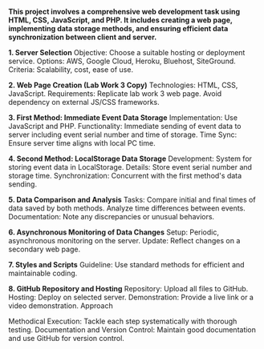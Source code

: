 
__This project involves a comprehensive web development task using HTML, CSS, JavaScript, and PHP. It includes creating a web page, implementing data storage methods, and ensuring efficient data synchronization between client and server.__


__1. Server Selection__
Objective: Choose a suitable hosting or deployment service.
Options: AWS, Google Cloud, Heroku, Bluehost, SiteGround.
Criteria: Scalability, cost, ease of use.

__2. Web Page Creation (Lab Work 3 Copy)__
Technologies: HTML, CSS, JavaScript.
Requirements: Replicate lab work 3 web page. Avoid dependency on external JS/CSS frameworks.

__3. First Method: Immediate Event Data Storage__
Implementation: Use JavaScript and PHP.
Functionality: Immediate sending of event data to server including event serial number and time of storage.
Time Sync: Ensure server time aligns with local PC time.

__4. Second Method: LocalStorage Data Storage__
Development: System for storing event data in LocalStorage.
Details: Store event serial number and storage time.
Synchronization: Concurrent with the first method's data sending.

__5. Data Comparison and Analysis__
Tasks: Compare initial and final times of data saved by both methods. Analyze time differences between events.
Documentation: Note any discrepancies or unusual behaviors.

__6. Asynchronous Monitoring of Data Changes__
Setup: Periodic, asynchronous monitoring on the server.
Update: Reflect changes on a secondary web page.

__7. Styles and Scripts__
Guideline: Use standard methods for efficient and maintainable coding.

__8. GitHub Repository and Hosting__
Repository: Upload all files to GitHub.
Hosting: Deploy on selected server.
Demonstration: Provide a live link or a video demonstration.
Approach

Methodical Execution: Tackle each step systematically with thorough testing.
Documentation and Version Control: Maintain good documentation and use GitHub for version control.
